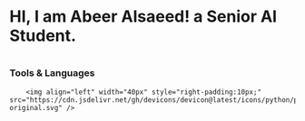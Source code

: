 # HI, I am Abeer Alsaeed! a Senior AI Student.

#
### Tools & Languages 
        <img align="left" width="40px" style="right-padding:10px;" src="https://cdn.jsdelivr.net/gh/devicons/devicon@latest/icons/python/python-original.svg" />
          
